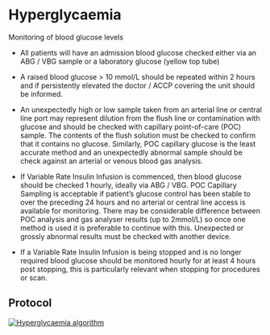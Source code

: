 # Hyperglycaemia

Monitoring of blood glucose levels

- All patients will have an admission blood glucose checked either via an ABG / VBG sample or a laboratory glucose (yellow top tube)

- A raised blood glucose > 10 mmol/L should be repeated within 2 hours and if persistently elevated the doctor / ACCP covering the unit should be informed.

- An unexpectedly high or low sample taken from an arterial line or central line port may represent dilution from the flush line or contamination with glucose and should be checked with capillary point-of-care (POC) sample. The contents of the flush solution must be checked to confirm that it contains no glucose.  Similarly, POC capillary glucose is the least accurate method and an unexpectedly abnormal sample should be check against an arterial or venous blood gas analysis.

- If Variable Rate Insulin Infusion is commenced, then blood glucose should be checked 1 hourly, ideally via ABG / VBG.  POC Capillary Sampling is acceptable if patient’s glucose control has been stable to over the preceding 24 hours and no arterial or central line access is available for monitoring. There may be considerable difference between POC analysis and gas analyser results (up to 2mmol/L) so once one method is used it is preferable to continue with this. Unexpected or grossly abnormal results must be checked with another device.

- If a Variable Rate Insulin Infusion is being stopped and is no longer required blood glucose should be monitored hourly for at least 4 hours post stopping, this is particularly relevant when stopping for procedures or scan.

## Protocol

[![Hyperglycaemia algorithm](/hyperglycaemia.svg)](/hyperglycaemia.pdf)
